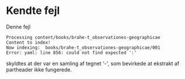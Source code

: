 
# Kendte fejl

Denne fejl

```
Processing content/books/brahe-t_observationes-geographicae
Content to index!
Now indexing:  books/brahe-t_observationes-geographicae/001
Error: yaml: line 856: could not find expected ':'
```

skyldtes at der var en samling af tegnet '-', som bevirkede at
ekstrakt af partheader ikke fungerede. 

